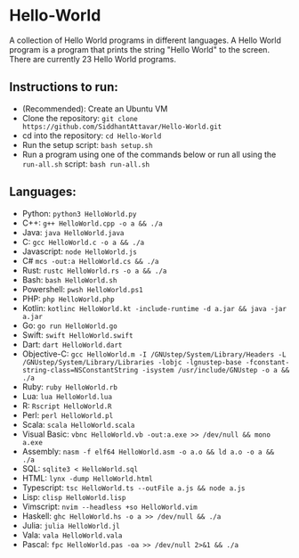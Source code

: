 # Hello-World
A collection of Hello World programs in different languages. A Hello World program is a program that prints the string "Hello World" to the screen. There are currently 23 Hello World programs.

## Instructions to run: <a name = "instructions-to-run"></a>
 - (Recommended): Create an Ubuntu VM
 - Clone the repository: `git clone https://github.com/SiddhantAttavar/Hello-World.git`
 - cd into the repository: `cd Hello-World`
 - Run the setup script: `bash setup.sh`
 - Run a program using one of the commands below or run all using the `run-all.sh` script: `bash run-all.sh`

## Languages: <a name = "languages"></a>
 - Python: `python3 HelloWorld.py`
 - C++: `g++ HelloWorld.cpp -o a && ./a`
 - Java: `java HelloWorld.java`
 - C: `gcc HelloWorld.c -o a && ./a`
 - Javascript: `node HelloWorld.js`
 - C# `mcs -out:a HelloWorld.cs && ./a`
 - Rust: `rustc HelloWorld.rs -o a && ./a`
 - Bash: `bash HelloWorld.sh`
 - Powershell: `pwsh HelloWorld.ps1`
 - PHP: `php HelloWorld.php`
 - Kotlin: `kotlinc HelloWorld.kt -include-runtime -d a.jar && java -jar a.jar`
 - Go: `go run HelloWorld.go`
 - Swift: `swift HelloWorld.swift`
 - Dart: `dart HelloWorld.dart`
 - Objective-C: `gcc HelloWorld.m -I /GNUstep/System/Library/Headers -L /GNUstep/System/Library/Libraries -lobjc -lgnustep-base -fconstant-string-class=NSConstantString -isystem /usr/include/GNUstep -o a && ./a`
 - Ruby: `ruby HelloWorld.rb`
 - Lua: `lua HelloWorld.lua`
 - R: `Rscript HelloWorld.R`
 - Perl: `perl HelloWorld.pl`
 - Scala: `scala HelloWorld.scala`
 - Visual Basic: `vbnc HelloWorld.vb -out:a.exe >> /dev/null && mono a.exe`
 - Assembly: `nasm -f elf64 HelloWorld.asm -o a.o && ld a.o -o a && ./a`
 - SQL: `sqlite3 < HelloWorld.sql`
 - HTML: `lynx -dump HelloWorld.html`
 - Typescript: `tsc HelloWorld.ts --outFile a.js && node a.js`
 - Lisp: `clisp HelloWorld.lisp`
 - Vimscript: `nvim --headless +so HelloWorld.vim`
 - Haskell: `ghc HelloWorld.hs -o a >> /dev/null && ./a`
 - Julia: `julia HelloWorld.jl`
 - Vala: `vala HelloWorld.vala`
 - Pascal: `fpc HelloWorld.pas -oa >> /dev/null 2>&1 && ./a`
